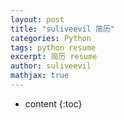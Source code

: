 ```yaml
---
layout: post
title: "suliveevil 简历"
categories: Python
tags: python resume
excerpt: 简历 resume
author: suliveevil
mathjax: true
---
```


* content
{:toc}

